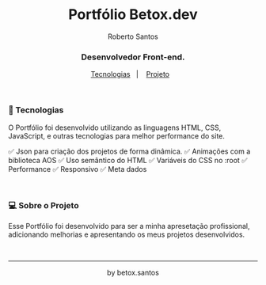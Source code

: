 <h1 align="center"> Portfólio Betox.dev </h1>

<p align="center">
Roberto Santos <br/>
<h3 align="center">
Desenvolvedor Front-end.</h3>
</p>

<p align="center">
  <a href="#-tecnologias">Tecnologias</a>&nbsp;&nbsp;&nbsp;|&nbsp;&nbsp;&nbsp;
  <a href="#-projeto">Projeto</a>&nbsp;&nbsp;&nbsp;
</p>

<br>

### 🚀 Tecnologias

O Portfólio foi desenvolvido utilizando as linguagens HTML, CSS, JavaScript, e outras tecnologias para melhor performance do site.

✅ Json para criação dos projetos de forma dinâmica.
✅ Animações com a biblioteca AOS
✅ Uso semântico do HTML
✅ Variáveis do CSS no :root
✅ Performance
✅ Responsivo
✅ Meta dados

<br>

### 💻 Sobre o Projeto

Esse Portfólio foi desenvolvido para ser a minha apresetação profissional, adicionando melhorias e apresentando os meus projetos desenvolvidos.

<br>

---

<p align="center">by betox.santos</p>
